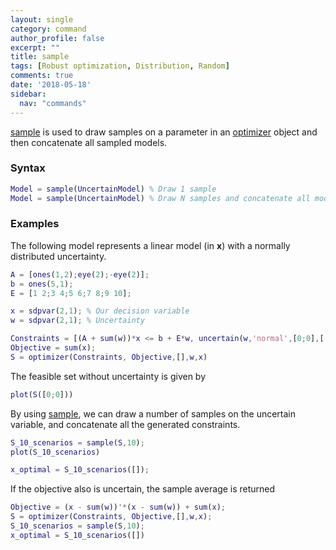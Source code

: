 ```yaml
---
layout: single
category: command
author_profile: false
excerpt: ""
title: sample
tags: [Robust optimization, Distribution, Random]
comments: true
date: '2018-05-18'
sidebar:
  nav: "commands"
---
```


[sample](/command/sample) is used to draw samples on a parameter in an [optimizer](/command/optimizer) object and then concatenate all sampled models.

### Syntax

````matlab
Model = sample(UncertainModel) % Draw 1 sample
Model = sample(UncertainModel) % Draw N samples and concatenate all models

````

### Examples

The following model represents a linear model (in **x**) with a normally distributed uncertainty.

````matlab
A = [ones(1,2);eye(2);-eye(2)];
b = ones(5,1);
E = [1 2;3 4;5 6;7 8;9 10];

x = sdpvar(2,1); % Our decision variable
w = sdpvar(2,1); % Uncertainty

Constraints = [(A + sum(w))*x <= b + E*w, uncertain(w,'normal',[0;0],[.01;.02])];
Objective = sum(x);
S = optimizer(Constraints, Objective,[],w,x)
````

The feasible set without uncertainty is given by

````matlab
plot(S([0;0]))
````

By using [sample](/command/sample), we can draw a number of samples on the uncertain variable, and concatenate all the generated constraints.

````matlab
S_10_scenarios = sample(S,10);
plot(S_10_scenarios)

x_optimal = S_10_scenarios([]);
````

If the objective also is uncertain, the sample average is returned

````matlab
Objective = (x - sum(w))'*(x - sum(w)) + sum(x);
S = optimizer(Constraints, Objective,[],w,x);
S_10_scenarios = sample(S,10);
x_optimal = S_10_scenarios([])
````
